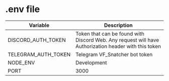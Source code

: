 # .env file

| Variable            | Description                                                                                          |
| ------------------- | ---------------------------------------------------------------------------------------------------- |
| DISCORD_AUTH_TOKEN  | Token that can be found with Discord Web. Any request will have Authorization header with this token |
| TELEGRAM_AUTH_TOKEN | Telegram VF_Snatcher bot token                                                                       |
| NODE_ENV            | Development                                                                                          |
| PORT                | 3000                                                                                                 |
